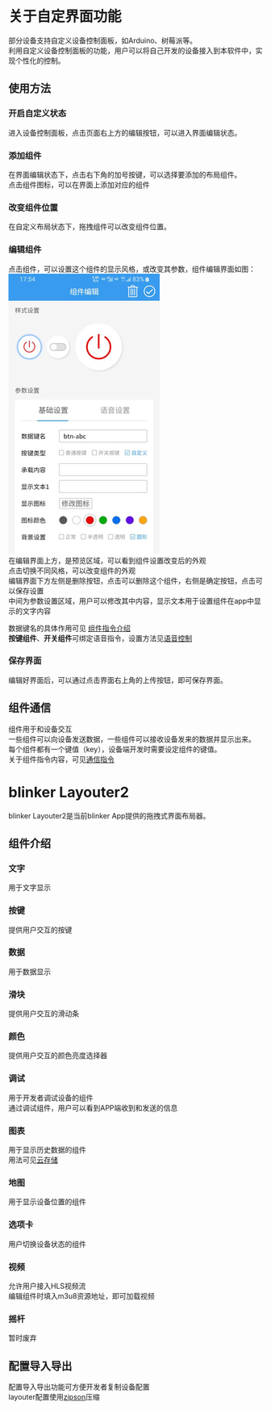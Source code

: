 # 关于自定界面功能  
部分设备支持自定义设备控制面板，如Arduino、树莓派等。  
利用自定义设备控制面板的功能，用户可以将自己开发的设备接入到本软件中，实现个性化的控制。  


## 使用方法  
### 开启自定义状态  
进入设备控制面板，点击页面右上方的编辑按钮，可以进入界面编辑状态。  

### 添加组件  
在界面编辑状态下，点击右下角的加号按键，可以选择要添加的布局组件。  
点击组件图标，可以在界面上添加对应的组件  

### 改变组件位置  
在自定义布局状态下，拖拽组件可以改变组件位置。  

### 编辑组件  
点击组件，可以设置这个组件的显示风格，或改变其参数，组件编辑界面如图：  
![](assets/005/02-1.jpg)  
在编辑界面上方，是预览区域，可以看到组件设置改变后的外观  
点击切换不同风格，可以改变组件的外观  
编辑界面下方左侧是删除按钮，点击可以删除这个组件，右侧是确定按钮，点击可以保存设置  
中间为参数设置区域，用户可以修改其中内容，显示文本用于设置组件在app中显示的文字内容  

数据键名的具体作用可见 [组件指令介绍](?file=003-硬件开发/18-通信指令 "组件通信指令")  
**按键组件**、**开关组件**可绑定语音指令，设置方法见[语音控制](?file=002-App使用/04-语音控制 "语音控制")  

### 保存界面  
编辑好界面后，可以通过点击界面右上角的上传按钮，即可保存界面。  

## 组件通信  
组件用于和设备交互  
一些组件可以向设备发送数据，一些组件可以接收设备发来的数据并显示出来。  
每个组件都有一个键值（key），设备端开发时需要设定组件的键值。  
关于组件指令内容，可见[通信指令](?file=003-硬件开发/18-通信指令 "通信指令")  


# blinker Layouter2  
blinker Layouter2是当前blinker App提供的拖拽式界面布局器。

## 组件介绍

### 文字
用于文字显示  

### 按键
提供用户交互的按键  

### 数据
用于数据显示  

### 滑块
提供用户交互的滑动条  

### 颜色
提供用户交互的颜色亮度选择器  

### 调试
用于开发者调试设备的组件  
通过调试组件，用户可以看到APP端收到和发送的信息  

### 图表
用于显示历史数据的组件  
用法可见[云存储](?file=004-特有功能/04-云存储 "云存储")  

### 地图
用于显示设备位置的组件  

### 选项卡
用户切换设备状态的组件  

### 视频
允许用户接入HLS视频流  
编辑组件时填入m3u8资源地址，即可加载视频  

### 摇杆
暂时废弃  


## 配置导入导出  
配置导入导出功能可方便开发者复制设备配置  
layouter配置使用[zipson](https://github.com/jgranstrom/zipson)压缩  
